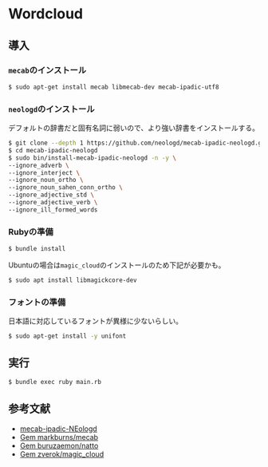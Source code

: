 # Wordcloud

## 導入
### `mecab`のインストール
```sh
$ sudo apt-get install mecab libmecab-dev mecab-ipadic-utf8
```

### `neologd`のインストール
デフォルトの辞書だと固有名詞に弱いので、より強い辞書をインストールする。
```sh
$ git clone --depth 1 https://github.com/neologd/mecab-ipadic-neologd.git
$ cd mecab-ipadic-neologd
$ sudo bin/install-mecab-ipadic-neologd -n -y \
--ignore_adverb \
--ignore_interject \
--ignore_noun_ortho \
--ignore_noun_sahen_conn_ortho \
--ignore_adjective_std \
--ignore_adjective_verb \
--ignore_ill_formed_words
```

### Rubyの準備
```sh
$ bundle install
```

Ubuntuの場合は`magic_cloud`のインストールのため下記が必要かも。
```sh
$ sudo apt install libmagickcore-dev
```

 ### フォントの準備
 日本語に対応しているフォントが異様に少ないらしい。
 ```sh
 $ sudo apt-get install -y unifont
 ```


## 実行
```sh
$ bundle exec ruby main.rb
```

## 参考文献
- [mecab-ipadic-NEologd](https://github.com/neologd/mecab-ipadic-neologd/blob/master/README.ja.md)
- [Gem markburns/mecab](https://github.com/markburns/mecab)
- [Gem buruzaemon/natto](https://github.com/buruzaemon/natto)
- [Gem zverok/magic_cloud](https://github.com/zverok/magic_cloud)
